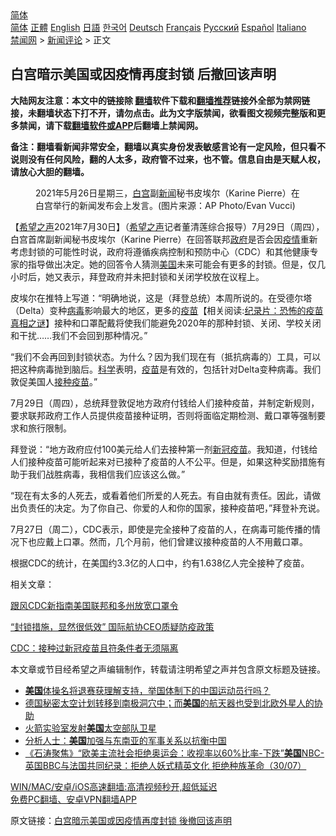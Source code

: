  <!-- 面包屑导航 --> <div class="breadcrumb"><!-- GTranslate: https://gtranslate.io/ -->  <div class="switcher notranslate">  <div class="selected">  <a href="#" onclick="return false;"> 简体</a>  </div>  <div class="option">  <a href="https://www.bannedbook.org" onclick="doGTranslate('zh-CN|zh-CN');jQuery('div.switcher div.selected a').html(jQuery(this).html());return false;" title="简体中文" class="nturl selected"> 简体</a>  <a href="https://www.bannedbook.org/zh-tw/" onclick="doGTranslate('zh-CN|zh-TW');jQuery('div.switcher div.selected a').html(jQuery(this).html());return false;" title="繁體中文" class="nturl"> 正體</a>  <a href="https://www.bannedbook.org/en/" onclick="doGTranslate('zh-CN|en');jQuery('div.switcher div.selected a').html(jQuery(this).html());return false;" title="English" class="nturl"> English</a>  <a href="https://www.bannedbook.org/ja/" onclick="doGTranslate('zh-CN|ja');jQuery('div.switcher div.selected a').html(jQuery(this).html());return false;" title="日本語" class="nturl"> 日語</a>  <a href="https://www.bannedbook.org/ko/" onclick="doGTranslate('zh-CN|ko');jQuery('div.switcher div.selected a').html(jQuery(this).html());return false;" title="한국어" class="nturl"> 한국어</a>  <a href="https://www.bannedbook.org/de/" onclick="doGTranslate('zh-CN|de');jQuery('div.switcher div.selected a').html(jQuery(this).html());return false;" title="Deutsch" class="nturl"> Deutsch</a>  <a href="https://www.bannedbook.org/fr/" onclick="doGTranslate('zh-CN|fr');jQuery('div.switcher div.selected a').html(jQuery(this).html());return false;" title="Français" class="nturl"> Français</a>  <a href="https://www.bannedbook.org/ru/" onclick="doGTranslate('zh-CN|ru');jQuery('div.switcher div.selected a').html(jQuery(this).html());return false;" title="Русский" class="nturl"> Русский</a>  <a href="https://www.bannedbook.org/es/" onclick="doGTranslate('zh-CN|es');jQuery('div.switcher div.selected a').html(jQuery(this).html());return false;" title="Español" class="nturl"> Español</a>  <a href="https://www.bannedbook.org/it/" onclick="doGTranslate('zh-CN|it');jQuery('div.switcher div.selected a').html(jQuery(this).html());return false;" title="Italiano" class="nturl"> Italiano</a>  </div>  </div>      <div class='breadcrumb-sub'><!-- Breadcrumb NavXT 6.3.0 --> <a href="https://www.bannedbook.org/" class="home">禁闻网</a> &gt; <a href="https://www.bannedbook.org/bnews/comments/" class="category">新闻评论</a> &gt; 正文</div></div><h2>白宫暗示美国或因疫情再度封锁 后撤回该声明</h2> <p class="notice"><b>大陆网友注意：本文中的链接除 <a href="https://github.com/bannedbook/fanqiang" >翻墙</a>软件下载和<a href="https://github.com/killgcd/justmysocks/blob/master/README.md">翻墙推荐</a>链接外全部为禁网链接，未翻墙状态下打不开，请勿点击。此为文字版禁闻，欲看图文视频完整版和更多禁闻，请下载<a href="https://github.com/bannedbook/fanqiang">翻墙软件或APP</a>后翻墙上禁闻网。</p><p>备注：翻墙看新闻非常安全，翻墙以真实身份发表敏感言论有一定风险，但只看不说则没有任何风险，翻的人太多，政府管不过来，也不管。信息自由是天赋人权，请放心大胆的翻墙。</b></p>  <div class="entry"> <figure><figcaption>2021年5月26日星期三，<a href="https://www.bannedbook.org/bnews/tag/%e7%99%bd%e5%ae%ab/" class="st_tag internal_tag" rel="tag" title="标签 白宫 下的日志">白宫</a>副<span class='wp_keywordlink_affiliate'><a href="https://www.bannedbook.org/" title="新闻">新闻</a></span>秘书皮埃尔（Karine Pierre）在白宫举行的新闻发布会上发言。(图片来源：AP Photo/Evan Vucci)</figcaption></figure> <p>【<span class='wp_keywordlink_affiliate'><a href="https://www.soundofhope.org" title="希望之声" target="_blank">希望之声</a></span>2021年7月30日】（<a href="https://www.bannedbook.org/bnews/tag/%e5%b8%8c%e6%9c%9b%e4%b9%8b%e5%a3%b0/" class="st_tag internal_tag" rel="tag" title="标签 希望之声 下的日志">希望之声</a>记者董清莲综合报导）7月29日（周四），白宫首席副新闻秘书皮埃尔（Karine Pierre）在回答联邦<a href="https://www.bannedbook.org/bnews/tag/%e6%94%bf%e5%ba%9c/" class="st_tag internal_tag" rel="tag" title="标签 政府 下的日志">政府</a>是否会因<a href="https://www.bannedbook.org/bnews/tag/%E7%96%AB%E6%83%85/" class="st_tag internal_tag" rel="tag" title="标签 疫情 下的日志">疫情</a>重新考虑封锁的可能性时说，政府将遵循疾病控制和预防中心（CDC）和其他健康专家的指导做出决定。她的回答令人猜测<a href="https://www.bannedbook.org/bnews/tag/%e7%be%8e%e5%9b%bd/" class="st_tag internal_tag" rel="tag" title="标签 美国 下的日志">美国</a>未来可能会有更多的封锁。但是，仅几小时后，她又表示，拜登政府并未把封锁和关闭学校放在议程上。</p> <p>皮埃尔在推特上写道：“明确地说，这是（拜登总统）本周所说的。在受德尔塔（Delta）变种<a href="https://www.bannedbook.org/bnews/tag/%e7%97%85%e6%af%92/" class="st_tag internal_tag" rel="tag" title="标签 病毒 下的日志">病毒</a>影响最大的地区，更多的<span class='wp_keywordlink'><a href="https://www.bannedbook.org/bnews/tculture/20160630/551027.html" title="疫苗" target="_blank">疫苗</a></span>【相关阅读:<a href='https://www.bannedbook.org/bnews/topimagenews/20180408/925060.html' target='_blank'>纪录片：恐怖的疫苗真相之谜</a>】接种和口罩配戴将使我们能避免2020年的那种封锁、关闭、学校关闭和干扰……我们不会回到那种情况。”</p> <p>“我们不会再回到封锁状态。为什么？因为我们现在有（抵抗病毒的）工具，可以把这种病毒抛到脑后。<span class='wp_keywordlink'><a href="https://www.bannedbook.org/forum11/topic309.html" title="禁片：“科学”的棍子" target="_blank">科学</a></span>表明，<a href="https://www.bannedbook.org/bnews/tag/%e7%96%ab%e8%8b%97/" class="st_tag internal_tag" rel="tag" title="标签 疫苗 下的日志">疫苗</a>是有效的，包括针对Delta变种病毒。我们敦促美国人<a href="https://www.bannedbook.org/bnews/tag/%E6%8E%A5%E7%A7%8D%E7%96%AB%E8%8B%97/" class="st_tag internal_tag" rel="tag" title="标签 接种疫苗 下的日志">接种疫苗</a>。”</p>  <p>7月29日（周四），总统拜登敦促地方政府付钱给人们接种疫苗，并制定新规则，要求联邦政府工作人员提供疫苗接种证明，否则将面临定期检测、戴口罩等强制要求和旅行限制。</p> <p>拜登说：“地方政府应付100美元给人们去接种第一剂<a href="https://www.bannedbook.org/bnews/tag/%e6%96%b0%e5%86%a0%e7%96%ab%e8%8b%97/" class="st_tag internal_tag" rel="tag" title="标签 新冠疫苗 下的日志">新冠疫苗</a>。我知道，付钱给人们接种疫苗可能听起来对已接种了疫苗的人不公平。但是，如果这种奖励措施有助于我们战胜病毒，我相信我们应该这么做。”</p> <p>“现在有太多的人死去，或看着他们所爱的人死去。有自由就有责任。因此，请做出负责任的决定。为了你自己、你爱的人和你的国家，接种疫苗吧，”拜登补充说。</p>  <p>7月27日（周二），CDC表示，即使是完全接种了疫苗的人，在病毒可能传播的情况下也应戴上口罩。然而，几个月前，他们曾建议接种疫苗的人不用戴口罩。</p> <p>根据CDC的统计，在美国约3.3亿的人口中，约有1.638亿人完全接种了疫苗。</p> <p>相关文章：</p>  <p><a data-ctorig="https://www.soundofhope.org/post/505673" data-cturl="https://www.google.com/url?client=internal-element-cse&amp;cx=007749283119516952101:0iwnfnkwnek&amp;q=https://www.soundofhope.org/post/505673&amp;sa=U&amp;ved=2ahUKEwjX2L7QhYzyAhXYpZ4KHaJcCSgQFjACegQIBRAC&amp;usg=AOvVaw1ZbAi1-aNMaBVW4tpphzLH" href="https://www.soundofhope.org/post/505673" target="_blank">跟风CDC新指南美国联邦和多州放宽口罩令</a></p> <p><a data-ctorig="https://www.soundofhope.org/post/462152" data-cturl="https://www.google.com/url?client=internal-element-cse&amp;cx=007749283119516952101:0iwnfnkwnek&amp;q=https://www.soundofhope.org/post/462152&amp;sa=U&amp;ved=2ahUKEwje5rTThIzyAhVYrp4KHeShDc84ChAWMAl6BAgCEAI&amp;usg=AOvVaw1oM1Sui3d1_OtIYmdpNsCK" href="https://www.soundofhope.org/post/462152" target="_blank">“封锁措施，显然很低效” 国际航协CEO质疑防疫政策</a></p> <p><a data-ctorig="https://www.soundofhope.org/post/473525?lang=b5" data-cturl="https://www.google.com/url?client=internal-element-cse&amp;cx=007749283119516952101:0iwnfnkwnek&amp;q=https://www.soundofhope.org/post/473525%3Flang%3Db5&amp;sa=U&amp;ved=2ahUKEwjX2L7QhYzyAhXYpZ4KHaJcCSgQFjAHegQICRAC&amp;usg=AOvVaw1AsW2P___KxSWQwymHfwED" href="https://www.soundofhope.org/post/473525?lang=b5" target="_blank">CDC：接种过新冠疫苗且符条件者无须隔离</a></p>  <p>本文章或节目经希望之声编辑制作，转载请注明希望之声并包含原文标题及链接。 </p> <ul class='op-related-articles' title='相关阅读'> <li><a href='https://www.bannedbook.org/bnews/headline/20210731/1597485.html' target='_blank'><b>美国</b>体操名将退赛获理解支持，举国体制下的中国运动员行吗？</a></li> <li><a href='https://www.bannedbook.org/bnews/bannedvideo/20210731/1597481.html' target='_blank'>德国秘密太空计划转移到南极洞穴中；而<b>美国</b>的航天器也受到北欧外星人的协助</a></li> <li><a href='https://www.bannedbook.org/bnews/worldnews/20210731/1597466.html' target='_blank'>火箭实验室发射<b>美国</b>太空部队卫星</a></li> <li><a href='https://www.bannedbook.org/bnews/headline/20210731/1597462.html' target='_blank'>分析人士：<b>美国</b>加强与东南亚的军事关系以抗衡中国</a></li> <li><a href='https://www.bannedbook.org/bnews/bannedvideo/20210731/1597451.html' target='_blank'>《石涛聚焦》“欧美主流社会拒绝奥运会：收视率以60%比率-下跌”<b>美国</b>NBC-英国BBC与法国共同纪录：拒绝人妖式精英文化 拒绝种族革命（30/07）</a></li> </ul> <p class="texttj"> <a href="https://github.com/bannedbook/fanqiang/wiki/V2ray%E6%9C%BA%E5%9C%BA" target="_blank">WIN/MAC/安卓/iOS高速翻墙:高清视频秒开,超低延迟</a><br/> <a href="https://github.com/bannedbook/fanqiang/wiki/%E7%A6%81%E9%97%BB%E7%BD%91%E5%AE%89%E5%8D%93%E7%BF%BB%E5%A2%99%E6%96%B0%E9%97%BBAPP" target="_blank">免费PC翻墙、安卓VPN翻墙APP</a></p><p>原文链接：<a class="src_link"  href="https://www.soundofhope.org/post/530882" target="_blank">白宫暗示美国或因疫情再度封锁 後撤回该声明</a></p><a name='sharetosocial'></a>  <div style="margin-bottom:5px;padding-bottom:5px;clear:both"> <div id="archive-pix-1" class="banner-ads"> <!-- AuctionX Display platform tag START --> <div id="26318x728x90x621x_ADSLOT2" clicktrack="%%CLICK_URL_ESC%%"></div> <!-- AuctionX Display platform tag END --> </div> <div id="archive-pix-2" class="banner-ads"> <!-- AuctionX Display platform tag START --> <div id="26315x300x250x621x_ADSLOT2" clicktrack="%%CLICK_URL_ESC%%"></div> <!-- AuctionX Display platform tag END --> </div> </div>  <div id="archive-pix-1" class="banner-ads"> <!-- AuctionX Display platform tag START --> <div id="26318x728x90x621x_ADSLOT3" clicktrack="%%CLICK_URL_ESC%%"></div> <!-- AuctionX Display platform tag END --> </div> </div><!--END ENTRY--> 